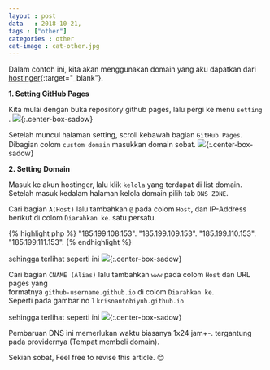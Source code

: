 ```yaml
---
layout : post
data   : 2018-10-21,
tags : ["other"]
categories : other
cat-image : cat-other.jpg
---
```


Dalam contoh ini, kita akan menggunakan domain yang aku dapatkan dari [hostinger](https://www.hostinger.co.id/){:target="_blank"}.

**1. Setting GitHub Pages**

Kita mulai dengan buka repository github pages, lalu pergi ke menu `setting` .
![]({{site.baseurl}}/images/github-repo.jpg){:.center-box-sadow}

Setelah muncul halaman setting, scroll kebawah bagian `GitHub Pages`.
Dibagian colom `custom domain` masukkan domain sobat.
![]({{site.baseurl}}/images/custom-domain.jpg){:.center-box-sadow}

**2. Setting Domain**

Masuk ke akun hostinger, lalu klik `kelola` yang terdapat di list domain.
Setelah masuk kedalam halaman kelola domain pilih tab `DNS ZONE`.

Cari bagian `A(Host)` lalu tambahkan `@` pada colom `Host`, dan IP-Address berikut di colom `Diarahkan ke`.
satu persatu.

{% highlight php %}
"185.199.108.153".
"185.199.109.153".
"185.199.110.153".
"185.199.111.153".
{% endhighlight %}

sehingga terlihat seperti ini
![]({{site.baseurl}}/images/Ahost.jpg){:.center-box-sadow}

Cari bagian `CNAME (Alias)` lalu tambahkan `www` pada colom `Host` dan URL pages yang <br>
formatnya `github-username.github.io` di colom `Diarahkan ke`. <br>
Seperti pada gambar no 1 `krisnantobiyuh.github.io`

sehingga terlihat seperti ini
![]({{site.baseurl}}/images/cname.jpg){:.center-box-sadow}

Pembaruan DNS ini memerlukan waktu biasanya 1x24 jam+-. tergantung pada providernya (Tempat membeli domain).

Sekian sobat, Feel free to revise this article. 😊







